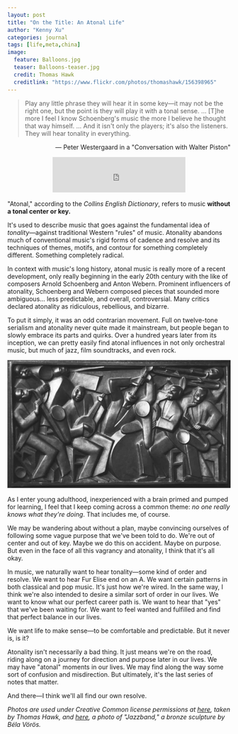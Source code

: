 ```yaml
---
layout: post
title: "On the Title: An Atonal Life"
author: "Kenny Xu"
categories: journal
tags: [life,meta,china]
image:
  feature: Balloons.jpg
  teaser: Balloons-teaser.jpg
  credit: Thomas Hawk
  creditlink: "https://www.flickr.com/photos/thomashawk/156398965"
---
```

>Play any little phrase they will hear it in some key—it may not be the right one, but the point is they will play it with a tonal sense. ... [T]he more I feel I know Schoenberg's music the more I believe he thought that way himself. ... And it isn't only the players; it's also the listeners. They will hear tonality in everything.

<p align="right">— Peter Westergaard in a "Conversation with Walter Piston"
</p>
<p align="middle"><iframe src="https://open.spotify.com/embed?uri=spotify:track:6By5EZtl0GKQuRZBZbk1LU&theme=white" width="300" height="80" frameborder="0" allowtransparency="true"></iframe></p>

"Atonal," according to the _Collins English Dictionary_, refers to music __without a tonal center or key.__

It's used to describe music that goes against the fundamental idea of _tonality_—against traditional Western "rules" of music. Atonality abandons much of conventional music's rigid forms of cadence and resolve and its techniques of themes, motifs, and contour for something completely different. Something completely radical.

In context with music's long history, atonal music is really more of a recent development, only really beginning in the early 20th century with the like of composers Arnold Schoenberg and Anton Webern. Prominent influencers of atonality, Schoenberg and Webern composed pieces that sounded more ambiguous... less predictable, and overall, controversial. Many critics declared atonality as ridiculous, rebellious, and bizarre.

To put it simply, it was an odd contrarian movement. Full on twelve-tone serialism and atonality never quite made it mainstream, but people began to slowly embrace its parts and quirks. Over a hundred years later from its inception, we can pretty easily find atonal influences in not only orchestral music, but much of jazz, film soundtracks, and even rock.

<p style="text-align:center;"><img src="/images/Jazz.JPG" alt="Jazz"></p>

As I enter young adulthood, inexperienced with a brain primed and pumped for learning, I feel that I keep coming across a common theme: _no one really knows what they're doing_. That includes me, of course.

We may be wandering about without a plan, maybe convincing ourselves of following some vague purpose that we've been told to do. We're out of center and out of key. Maybe we do this on accident. Maybe on purpose. But even in the face of all this vagrancy and atonality, I think that it's all okay.

In music, we naturally want to hear tonality—some kind of order and resolve. We want to hear Fur Elise end on an A. We want certain patterns in both classical and pop music. It's just how we're wired. In the same way, I think we're also intended to desire a similar sort of order in our lives. We want to know what our perfect career path is. We want to hear that "yes" that we've been waiting for. We want to feel wanted and fulfilled and find that perfect balance in our lives.

We want life to make sense—to be comfortable and predictable. But it never is, is it?

Atonality isn't necessarily a bad thing. It just means we're on the road, riding along on a journey for direction and purpose later in our lives. We may have "atonal" moments in our lives. We may find along the way some sort of confusion and misdirection. But ultimately, it's the last series of notes that matter.

And there—I think we'll all find our own resolve.

<div class="credit">
  <i>Photos are used under Creative Common license permissions at <a href="https://www.flickr.com/photos/thomashawk/156398965">here</a>, taken by Thomas Hawk, and <a href="https://commons.wikimedia.org/wiki/File:Orchestre_de_jazz.jpg">here</a>, a photo of "Jazzband," a bronze sculpture by Béla Vörös.</i>
</div>
